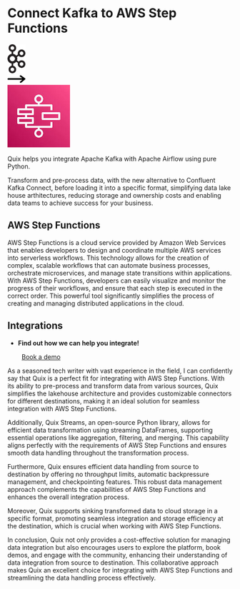 # Connect Kafka to AWS Step Functions

<div class="connect-images cards blog-grid-card" markdown>
<div>
<img src="../images/kafka_logo.png" width="40px" />
</div>
<div>
<img src="../images/arrow.svg" width="40px" />
</div>
<div>
<img src="./images/aws-step-functions_1.jpg" />
</div>
</div>

Quix helps you integrate Apache Kafka with Apache Airflow using pure Python.

Transform and pre-process data, with the new alternative to Confluent Kafka Connect, before loading it into a specific format, simplifying data lake house arthitectures, reducing storage and ownership costs and enabling data teams to achieve success for your business.

## AWS Step Functions

AWS Step Functions is a cloud service provided by Amazon Web Services that enables developers to design and coordinate multiple AWS services into serverless workflows. This technology allows for the creation of complex, scalable workflows that can automate business processes, orchestrate microservices, and manage state transitions within applications. With AWS Step Functions, developers can easily visualize and monitor the progress of their workflows, and ensure that each step is executed in the correct order. This powerful tool significantly simplifies the process of creating and managing distributed applications in the cloud.

## Integrations

<div class="grid cards" markdown>

- __Find out how we can help you integrate!__

    <a class="md-button md-button--primary" href="https://share.hsforms.com/1iW0TmZzKQMChk0lxd_tGiw4yjw2?__hstc=175542013.2303933fbd746c0ac86d9ccbe9bc9100.1728383268831.1729603416735.1729620918855.31&__hssc=175542013.1.1729620918855&__hsfp=2132701734" target="_blank" style="margin:.5rem;">Book a demo</a>

</div>


As a seasoned tech writer with vast experience in the field, I can confidently say that Quix is a perfect fit for integrating with AWS Step Functions. With its ability to pre-process and transform data from various sources, Quix simplifies the lakehouse architecture and provides customizable connectors for different destinations, making it an ideal solution for seamless integration with AWS Step Functions.

Additionally, Quix Streams, an open-source Python library, allows for efficient data transformation using streaming DataFrames, supporting essential operations like aggregation, filtering, and merging. This capability aligns perfectly with the requirements of AWS Step Functions and ensures smooth data handling throughout the transformation process.

Furthermore, Quix ensures efficient data handling from source to destination by offering no throughput limits, automatic backpressure management, and checkpointing features. This robust data management approach complements the capabilities of AWS Step Functions and enhances the overall integration process.

Moreover, Quix supports sinking transformed data to cloud storage in a specific format, promoting seamless integration and storage efficiency at the destination, which is crucial when working with AWS Step Functions.

In conclusion, Quix not only provides a cost-effective solution for managing data integration but also encourages users to explore the platform, book demos, and engage with the community, enhancing their understanding of data integration from source to destination. This collaborative approach makes Quix an excellent choice for integrating with AWS Step Functions and streamlining the data handling process effectively.

